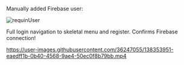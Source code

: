 Manually added Firebase user:  

![requinUser](https://user-images.githubusercontent.com/36247055/138359076-ed981a37-3d93-4f16-a8ab-a1f87e86f258.PNG)

Full login navigation to skeletal menu and register. Confirms Firebase connection!  

https://user-images.githubusercontent.com/36247055/138353951-eaedff1b-0b40-4568-9ae4-50ec0f8b79bb.mp4

